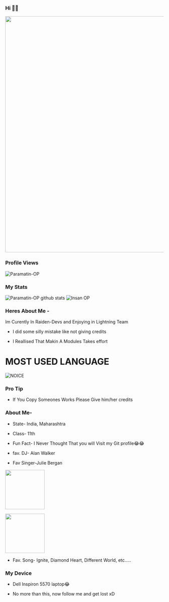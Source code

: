 ### Hi 👋👋

<p align='centre'><a href='https://t.me/Paramatin7'><img src='https://telegra.ph/file/918273a8e97047f96eeb9.jpg' width='750"'></a></p>

### Profile Views
![Paramatin-OP](https://komarev.com/ghpvc/?username=Paramatin-op&label=My%20Profile%20Views&color=blueviolet&style=plastic)

### My Stats
![Paramatin-OP github stats](https://github-readme-stats.vercel.app/api?username=Paramatin-OP&show_icons=true&theme=midnight-purple)
![Insan OP](https://github-readme-streak-stats.herokuapp.com/?user=paramatin-op&theme=midnight-purple&show_icon=true)

### Heres About Me -

Im Curently In Raiden-Devs and Enjoying in Lightning Team

- I did some silly mistake like not giving credits

- I Reallised That Makin A Modules Takes effort 

# MOST USED LANGUAGE

![NOICE](https://github-readme-stats.vercel.app/api/top-langs/?username=Paramatin-OP&theme=midnight-purple)


### Pro Tip

- If You Copy Someones Works Please Give him/her credits

### About Me-

- State- India, Maharashtra

- Class- 11th

- Fun Fact- I Never Thought That you will Visit my Git profile😂😂

- fav. DJ- Alan Walker

- Fav Singer-Julie Bergan
 <p align='centre'><a href='https://www.instagram.com/juliebergan/'><img src='https://telegra.ph/file/aef4ea32e854169205421.jpg' width='125"'></a></p> <p align='centre'><a href='https://www.instagram.com/alanwalkermusic/'><img src='https://telegra.ph/file/379a29bcd73a448e0aa33.jpg' width='125"'></a></p>

- Fav. Song- Ignite, Diamond Heart, Different World, etc.....

### My Device

- Dell Inspiron 5570 laptop😂

- No more than this, now follow me and get lost xD




